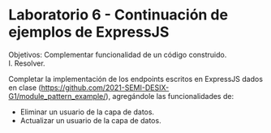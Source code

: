 # Laboratorio 6 - Continuación de ejemplos de ExpressJS
Objetivos:
Complementar funcionalidad de un código construido. <br>
I. Resolver.

Completar la implementación de los endpoints escritos en ExpressJS dados en clase (https://github.com/2021-SEMI-DESIX-G1/module_pattern_example/), agregándole las funcionalidades de:
* Eliminar un usuario de la capa de datos.
* Actualizar un usuario de la capa de datos.
